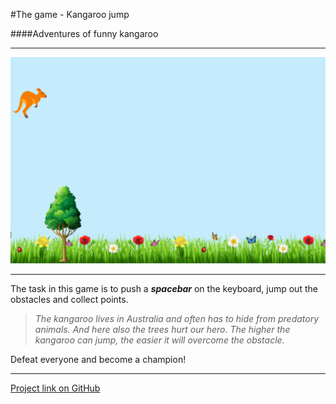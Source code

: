 #The game - Kangaroo jump


####Adventures of funny kangaroo

___


![](/img/screenshot.png)

___

The task in this game is to push a ***spacebar*** on the keyboard, jump out the obstacles and collect points.


>_The kangaroo lives in Australia and often has to hide from predatory animals. And here also the trees hurt our hero. The higher the kangaroo can jump, the easier it will overcome the obstacle._

Defeat everyone and become a champion!

___

[Project link on GitHub](https://hannainit.github.io/the-game/)